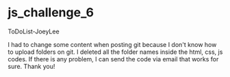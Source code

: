 # js_challenge_6

ToDoList-JoeyLee

I had to change some content when posting git because I don't know how to upload folders on git. I deleted all the folder names inside the html, css, js codes. If there is any problem, I can send the code via email that works for sure. Thank you!

